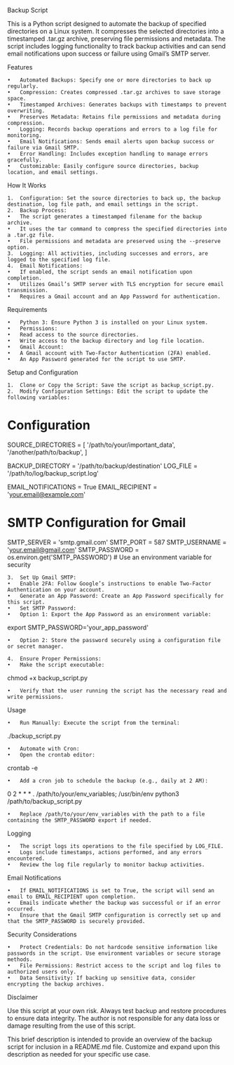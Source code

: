 Backup Script

This is a Python script designed to automate the backup of specified directories on a Linux system. It compresses the selected directories into a timestamped .tar.gz archive, preserving file permissions and metadata. The script includes logging functionality to track backup activities and can send email notifications upon success or failure using Gmail’s SMTP server.

Features

	•	Automated Backups: Specify one or more directories to back up regularly.
	•	Compression: Creates compressed .tar.gz archives to save storage space.
	•	Timestamped Archives: Generates backups with timestamps to prevent overwriting.
	•	Preserves Metadata: Retains file permissions and metadata during compression.
	•	Logging: Records backup operations and errors to a log file for monitoring.
	•	Email Notifications: Sends email alerts upon backup success or failure via Gmail SMTP.
	•	Error Handling: Includes exception handling to manage errors gracefully.
	•	Customizable: Easily configure source directories, backup location, and email settings.

How It Works

	1.	Configuration: Set the source directories to back up, the backup destination, log file path, and email settings in the script.
	2.	Backup Process:
	•	The script generates a timestamped filename for the backup archive.
	•	It uses the tar command to compress the specified directories into a .tar.gz file.
	•	File permissions and metadata are preserved using the --preserve option.
	3.	Logging: All activities, including successes and errors, are logged to the specified log file.
	4.	Email Notifications:
	•	If enabled, the script sends an email notification upon completion.
	•	Utilizes Gmail’s SMTP server with TLS encryption for secure email transmission.
	•	Requires a Gmail account and an App Password for authentication.

Requirements

	•	Python 3: Ensure Python 3 is installed on your Linux system.
	•	Permissions:
	•	Read access to the source directories.
	•	Write access to the backup directory and log file location.
	•	Gmail Account:
	•	A Gmail account with Two-Factor Authentication (2FA) enabled.
	•	An App Password generated for the script to use SMTP.

Setup and Configuration

	1.	Clone or Copy the Script: Save the script as backup_script.py.
	2.	Modify Configuration Settings: Edit the script to update the following variables:

# Configuration
SOURCE_DIRECTORIES = [
    '/path/to/your/important_data',
    '/another/path/to/backup',
]

BACKUP_DIRECTORY = '/path/to/backup/destination'
LOG_FILE = '/path/to/log/backup_script.log'

EMAIL_NOTIFICATIONS = True
EMAIL_RECIPIENT = 'your.email@example.com'

# SMTP Configuration for Gmail
SMTP_SERVER = 'smtp.gmail.com'
SMTP_PORT = 587
SMTP_USERNAME = 'your.email@gmail.com'
SMTP_PASSWORD = os.environ.get('SMTP_PASSWORD')  # Use an environment variable for security


	3.	Set Up Gmail SMTP:
	•	Enable 2FA: Follow Google’s instructions to enable Two-Factor Authentication on your account.
	•	Generate an App Password: Create an App Password specifically for this script.
	•	Set SMTP Password:
	•	Option 1: Export the App Password as an environment variable:

export SMTP_PASSWORD='your_app_password'


	•	Option 2: Store the password securely using a configuration file or secret manager.

	4.	Ensure Proper Permissions:
	•	Make the script executable:

chmod +x backup_script.py


	•	Verify that the user running the script has the necessary read and write permissions.

Usage

	•	Run Manually: Execute the script from the terminal:

./backup_script.py


	•	Automate with Cron:
	•	Open the crontab editor:

crontab -e


	•	Add a cron job to schedule the backup (e.g., daily at 2 AM):

0 2 * * * . /path/to/your/env_variables; /usr/bin/env python3 /path/to/backup_script.py

	•	Replace /path/to/your/env_variables with the path to a file containing the SMTP_PASSWORD export if needed.

Logging

	•	The script logs its operations to the file specified by LOG_FILE.
	•	Logs include timestamps, actions performed, and any errors encountered.
	•	Review the log file regularly to monitor backup activities.

Email Notifications

	•	If EMAIL_NOTIFICATIONS is set to True, the script will send an email to EMAIL_RECIPIENT upon completion.
	•	Emails indicate whether the backup was successful or if an error occurred.
	•	Ensure that the Gmail SMTP configuration is correctly set up and that the SMTP_PASSWORD is securely provided.

Security Considerations

	•	Protect Credentials: Do not hardcode sensitive information like passwords in the script. Use environment variables or secure storage methods.
	•	File Permissions: Restrict access to the script and log files to authorized users only.
	•	Data Sensitivity: If backing up sensitive data, consider encrypting the backup archives.

Disclaimer

Use this script at your own risk. Always test backup and restore procedures to ensure data integrity. The author is not responsible for any data loss or damage resulting from the use of this script.

This brief description is intended to provide an overview of the backup script for inclusion in a README.md file. Customize and expand upon this description as needed for your specific use case.